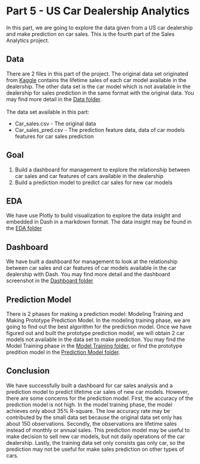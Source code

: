 # Part 5 - US Car Dealership Analytics
In this part, we are going to explore the data given from a US car dealership and make prediction on car sales. This is the fourth part of the Sales Analytics project.

## Data
There are 2 files in this part of the project. The original data set originated from <a href="https://www.kaggle.com/hsinha53/car-sales">Kaggle</a> contains the lifetime sales of each car model available in the dealership. The other data set is the car model which is not available in the dealership for sales prediction in the same format with the original data. You may find more detail in the [Data folder](Data).
<br><br>
The data set available in this part:
* Car_sales.csv - The original data
* Car_sales_pred.csv - The prediction feature data, data of car models features for car sales prediction

## Goal
1. Build a dashboard for management to explore the relationship between car sales and car features of cars available in the dealership
2. Build a prediction model to predict car sales for new car models

## EDA
We have use Plotly to build visualization to explore the data insight and embedded in Dash in a markdown format. The data insight may be found in the [EDA folder](EDA)

## Dashboard
We have built a dashboard for management to look at the relationship between car sales and car features of car models available in the car dealership with Dash. You may find more detail and the dashboard screenshot in the [Dashboard folder](Dashboard)

## Prediction Model
There is 2 phases for making a prediction model: Modeling Training and Making Prototype Prediction Model. In the modeling training phase, we are going to find out the best algorithm for the prediction model. Once we have figured out and built the prototype prediction model, we will obtain 2 car models not available in the data set to make prediction. You may find the Model Training phase in the [Model Training folder](ModelTraining), or find the prototype predition model in the [Prediction Model folder](PredictionModel).

## Conclusion
We have successfully built a dashboard for car sales analysis and a prediction model to predict lifetime car sales of new car models. However, there are some concerns for the prediction model. First, the accuracy of the prediction model is not high. In the model training phase, the model achieves only about 35% R-square. The low accuracy rate may be contributed by the small data set because the original data set only has about 150 observations. Secondly, the observations are lifetime sales instead of monthly or annual sales. This prediction model may be useful to make decision to sell new car models, but not daily operations of the car dealership. Lastly, the training data set only consists gas only car, so the prediction may not be useful for make sales prediction on other types of cars. 
